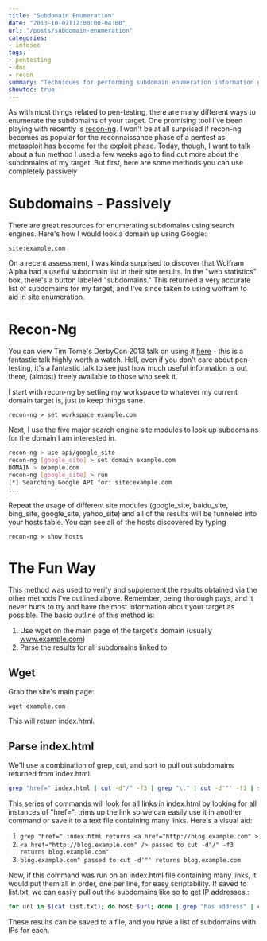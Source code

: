 ```yaml
---
title: "Subdomain Enumeration"
date: "2013-10-07T12:00:00-04:00"
url: "/posts/subdomain-enumeration"
categories:
- infosec
tags:
- pentesting
- dns
- recon
summary: "Techniques for performing subdomain enumeration information gathering."
showtoc: true
---
```


As with most things related to pen-testing, there are many different ways to
enumerate the subdomains of your target.  One promising tool I've been playing
with recently is [recon-ng][recon].  I won't be at all surprised if recon-ng
becomes as popular for the reconnaissance phase of a pentest as metasploit has
become for the exploit phase.  Today, though, I want to talk about a fun method
I used a few weeks ago to find out more about the subdomains of my target.  But
first, here are some methods you can use completely passively

# Subdomains - Passively

There are great resources for enumerating subdomains using search engines.
Here's how I would look a domain up using Google:

`site:example.com`

On a recent assessment, I was kinda surprised to discover that Wolfram Alpha had
a useful subdomain list in their site results.  In the "web statistics"
box, there's a button labeled "subdomains."  This returned a very accurate list
of subdomains for my target, and I've since taken to using wolfram to aid in
site enumeration.

# Recon-Ng

You can view Tim Tome's DerbyCon 2013 talk on using it [here][TimTomesTalk] -
this is a fantastic talk highly worth a watch.
Hell, even if you don't care about pen-testing, it's a fantastic talk to see
just how much useful information is out there, (almost) freely available to
those who seek it.

I start with recon-ng by setting my workspace to whatever my current domain
target is, just to keep things sane.

`recon-ng > set workspace example.com`

Next, I use the five major search engine site modules to look up subdomains for
the domain I am interested in.

```bash
recon-ng > use api/google_site
recon-ng [google_site] > set domain example.com
DOMAIN > example.com
recon-ng [google_site] > run
[*] Searching Google API for: site:example.com
...
```

Repeat the usage of different site modules (google_site, baidu_site, bing_site,
google_site, yahoo_site) and all of the results will be funneled into your hosts
table.  You can see all of the hosts discovered by typing

`recon-ng > show hosts`

# The Fun Way

This method was used to verify and supplement the results obtained via the other
methods I've outlined above.  Remember, being thorough pays, and it never hurts
to try and have the most information about your target as possible.  The basic
outline of this method is:

1. Use wget on the main page of the target's domain (usually www.example.com)
2. Parse the results for all subdomains linked to

## Wget

Grab the site's main page:

`wget example.com`

This will return index.html.

## Parse index.html

We'll use a combination of grep, cut, and sort to pull out subdomains returned
from index.html.

```bash
grep "href=" index.html | cut -d"/" -f3 | grep "\." | cut -d'"' -f1 | sort -u
```

This series of commands will look for all links in index.html by looking for all
instances of "href=", trims up the link so we can easily use it in another
command or save it to a text file containing many links.  Here's a visual aid:

1. `grep "href=" index.html returns <a href="http://blog.example.com" >`
2. `<a href="http://blog.example.com" /> passed to cut -d"/" -f3 returns
   blog.example.com"`
3. `blog.example.com" passed to cut -d'"' returns blog.example.com`

Now, if this command was run on an index.html file containing many links, it
would put them all in order, one per line, for easy scriptability.  If saved to
list.txt, we can easily pull out the subdomains like so to get IP addresses.:

```bash
for url in $(cat list.txt); do host $url; done | grep "has address" | cut -d" " -f4 | sort -u
```

These results can be saved to a file, and you have a list of subdomains with IPs for each.  

[recon]: http://www.recon-ng.com/
[TimTomesTalk]: http://www.irongeek.com/i.php?page=videos/derbycon3/1104-look-ma-no-exploits-the-recon-ng-framework-tim-lanmaster53-tomes
